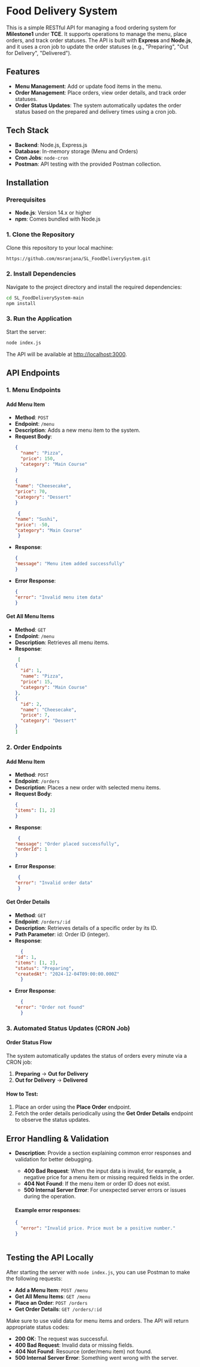 # Food Delivery System

This is a simple RESTful API for managing a food ordering system for **Milestone1** under **TCE**. It supports operations to manage the menu, place orders, and track order statuses. The API is built with **Express** and **Node.js**, and it uses a cron job to update the order statuses (e.g., "Preparing", "Out for Delivery", "Delivered").

## Features

- **Menu Management**: Add or update food items in the menu.
- **Order Management**: Place orders, view order details, and track order statuses.
- **Order Status Updates**: The system automatically updates the order status based on the prepared and delivery times using a cron job.

## Tech Stack

- **Backend**: Node.js, Express.js
- **Database**: In-memory storage (Menu and Orders)
- **Cron Jobs**: `node-cron`
- **Postman**: API testing with the provided Postman collection.

## Installation

### **Prerequisites**

- **Node.js**: Version 14.x or higher  
- **npm**: Comes bundled with Node.js

### 1. Clone the Repository

Clone this repository to your local machine:

```bash
https://github.com/msranjana/SL_FoodDeliverySystem.git
```

### 2. Install Dependencies

Navigate to the project directory and install the required dependencies:

```bash
cd SL_FoodDeliverySystem-main
npm install
```

### 3. Run the Application

Start the server:

```bash
node index.js
```

The API will be available at [http://localhost:3000](http://localhost:3000).

## **API Endpoints**

### **1. Menu Endpoints**


#### **Add Menu Item**
- **Method**: `POST`
- **Endpoint**: `/menu`
- **Description**: Adds a new menu item to the system.
- **Request Body**:
  ```json
  {
    "name": "Pizza",
    "price": 150,
    "category": "Main Course"
  }
  ````
  ````json
  {
  "name": "Cheesecake",
  "price": 70,
  "category": "Dessert"
  }
  ````
  ````json
   {
  "name": "Sushi",
  "price": -50,
  "category": "Main Course"
   }
   ````
- **Response**:
  ```json
  {
  "message": "Menu item added successfully"
  }
  ````
- **Error Response**:
  ```json
  {
  "error": "Invalid menu item data"
  }
  ```


#### **Get All Menu Items**
- **Method**: `GET`
- **Endpoint**: `/menu`
- **Description**: Retrieves all menu items.
- **Response**:
  ```json
   [
  {
    "id": 1,
    "name": "Pizza",
    "price": 15,
    "category": "Main Course"
  },
  {
    "id": 2,
    "name": "Cheesecake",
    "price": 7,
    "category": "Dessert"
  }
  ]
  ````


### **2. Order Endpoints**


#### **Add Menu Item**
- **Method**: `POST`
- **Endpoint**: `/orders`
- **Description**:  Places a new order with selected menu items.
- **Request Body**:
  ```json
  {
  "items": [1, 2]
  }
  ````
- **Response**:
  ```json
   {
  "message": "Order placed successfully",
  "orderId": 1
  }
  ````
- **Error Response**:
  ```json
   {
  "error": "Invalid order data"
   }
  ```

  
#### **Get Order Details**
- **Method**: `GET`
- **Endpoint**: `/orders/:id`
- **Description**: Retrieves details of a specific order by its ID.
- **Path Parameter**: id: Order ID (integer).
- **Response**:
  ```json
    {
  "id": 1,
  "items": [1, 2],
  "status": "Preparing",
  "createdAt": "2024-12-04T09:00:00.000Z"
    }
    ```
- **Error Response**:
  ````json
    {
  "error": "Order not found"
    }
   ````


### **3. Automated Status Updates (CRON Job)**

#### **Order Status Flow**
The system automatically updates the status of orders every minute via a CRON job:

1. **Preparing** → **Out for Delivery**  
2. **Out for Delivery** → **Delivered**

#### **How to Test**:
1. Place an order using the **Place Order** endpoint.  
2. Fetch the order details periodically using the **Get Order Details** endpoint to observe the status updates.



## **Error Handling & Validation**

- **Description**: Provide a section explaining common error responses and validation for better debugging.

  - **400 Bad Request**: When the input data is invalid, for example, a negative price for a menu item or missing required fields in the order.
  - **404 Not Found**: If the menu item or order ID does not exist.
  - **500 Internal Server Error**: For unexpected server errors or issues during the operation.

  #### Example error responses:
  ```json
  {
    "error": "Invalid price. Price must be a positive number."
  }



## **Testing the API Locally**

After starting the server with `node index.js`, you can use Postman to make the following requests:

- **Add a Menu Item**: `POST /menu`  
- **Get All Menu Items**: `GET /menu`  
- **Place an Order**: `POST /orders`  
- **Get Order Details**: `GET /orders/:id`  

Make sure to use valid data for menu items and orders. The API will return appropriate status codes:
- **200 OK**: The request was successful.
- **400 Bad Request**: Invalid data or missing fields.
- **404 Not Found**: Resource (order/menu item) not found.
- **500 Internal Server Error**: Something went wrong with the server.







